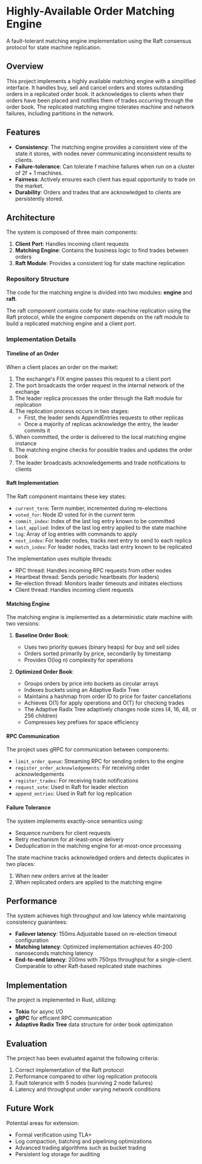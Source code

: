# Highly-Available Order Matching Engine

A fault-tolerant matching engine implementation using the Raft consensus protocol for state machine replication.

## Overview

This project implements a highly available matching engine with a simplified interface. It handles buy, sell and cancel orders and stores outstanding orders in a replicated order book. It acknowledges to clients when their orders have been placed and notifies them of trades occurring through the order book. The replicated matching engine tolerates machine and network failures, including partitions in the network.

## Features

- **Consistency**: The matching engine provides a consistent view of the state it stores, with nodes never communicating inconsistent results to clients.
- **Failure-tolerance**: Can tolerate f machine failures when run on a cluster of 2f + 1 machines.
- **Fairness**: Actively ensures each client has equal opportunity to trade on the market.
- **Durability**: Orders and trades that are acknowledged to clients are persistently stored.

## Architecture

The system is composed of three main components:
1. **Client Port**: Handles incoming client requests
2. **Matching Engine**: Contains the business logic to find trades between orders
3. **Raft Module**: Provides a consistent log for state machine replication

### Repository Structure

The code for the matching engine is divided into two modules: **engine** and **raft**.

The raft component contains code for state-machine replication using the Raft protocol, while the engine component depends on the raft module to build a replicated matching engine and a client port.

### Implementation Details

#### Timeline of an Order

When a client places an order on the market:
1. The exchange's FIX engine passes this request to a client port
2. The port broadcasts the order request in the internal network of the exchange
3. The leader replica processes the order through the Raft module for replication
4. The replication process occurs in two stages:
   - First, the leader sends AppendEntries requests to other replicas
   - Once a majority of replicas acknowledge the entry, the leader commits it
5. When committed, the order is delivered to the local matching engine instance
6. The matching engine checks for possible trades and updates the order book
7. The leader broadcasts acknowledgements and trade notifications to clients

#### Raft Implementation

The Raft component maintains these key states:
- `current_term`: Term number, incremented during re-elections
- `voted_for`: Node ID voted for in the current term
- `commit_index`: Index of the last log entry known to be committed
- `last_applied`: Index of the last log entry applied to the state machine
- `log`: Array of log entries with commands to apply
- `next_index`: For leader nodes, tracks next entry to send to each replica
- `match_index`: For leader nodes, tracks last entry known to be replicated

The implementation uses multiple threads:
- RPC thread: Handles incoming RPC requests from other nodes
- Heartbeat thread: Sends periodic heartbeats (for leaders)
- Re-election thread: Monitors leader timeouts and initiates elections
- Client thread: Handles incoming client requests

#### Matching Engine

The matching engine is implemented as a deterministic state machine with two versions:

1. **Baseline Order Book**: 
   - Uses two priority queues (binary heaps) for buy and sell sides
   - Orders sorted primarily by price, secondarily by timestamp
   - Provides O(log n) complexity for operations

2. **Optimized Order Book**:
   - Groups orders by price into buckets as circular arrays
   - Indexes buckets using an Adaptive Radix Tree
   - Maintains a hashmap from order ID to price for faster cancellations
   - Achieves O(1) for apply operations and O(T) for checking trades
   - The Adaptive Radix Tree adaptively changes node sizes (4, 16, 48, or 256 children)
   - Compresses key prefixes for space efficiency

#### RPC Communication

The project uses gRPC for communication between components:
- `limit_order_queue`: Streaming RPC for sending orders to the engine
- `register_order_acknowledgements`: For receiving order acknowledgements
- `register_trades`: For receiving trade notifications
- `request_vote`: Used in Raft for leader election
- `append_entries`: Used in Raft for log replication

#### Failure Tolerance

The system implements exactly-once semantics using:
- Sequence numbers for client requests
- Retry mechanism for at-least-once delivery
- Deduplication in the matching engine for at-most-once processing

The state machine tracks acknowledged orders and detects duplicates in two places:
1. When new orders arrive at the leader
2. When replicated orders are applied to the matching engine

## Performance

The system achieves high throughput and low latency while maintaining consistency guarantees:

- **Failover latency**: 150ms.Adjustable based on re-election timeout configuration
- **Matching latency**: Optimized implementation achieves 40-200 nanoseconds matching latency
- **End-to-end latency**: 200ms with 750rps throughput for a single-client. Comparable to other Raft-based replicated state machines

## Implementation

The project is implemented in Rust, utilizing:
- **Tokio** for async I/O
- **gRPC** for efficient RPC communication
- **Adaptive Radix Tree** data structure for order book optimization

## Evaluation

The project has been evaluated against the following criteria:
1. Correct implementation of the Raft protocol
2. Performance compared to other log replication protocols
3. Fault tolerance with 5 nodes (surviving 2 node failures)
4. Latency and throughput under varying network conditions

## Future Work

Potential areas for extension:
- Formal verification using TLA+
- Log compaction, batching and pipelining optimizations
- Advanced trading algorithms such as bucket trading
- Persistent log storage for auditing
